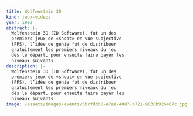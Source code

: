 ```yaml
---
title: Wolfenstein 3D
kind: jeux-videos
year: 1992
abstract: |-
  Wolfenstein 3D (ID Software), fut un des
  premiers jeux de «shoot» en vue subjective
  (FPS), l’idée de génie fut de distribuer
  gratuitement les premiers niveaux du jeu
  dès le départ, pour ensuite faire payer les
  niveaux suivants.
description: |-
  Wolfenstein 3D (ID Software), fut un des
  premiers jeux de «shoot» en vue subjective
  (FPS), l’idée de génie fut de distribuer
  gratuitement les premiers niveaux du jeu
  dès le départ, pour ensuite faire payer les
  niveaux suivants.
image: /assets/images/events/5bcfddb0-e7ae-4087-b721-9030b926467c.jpg
---
```

